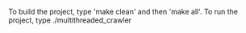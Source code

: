 To build the project, type 'make clean' and then 'make all'.
To run the project, type ./multithreaded_crawler
